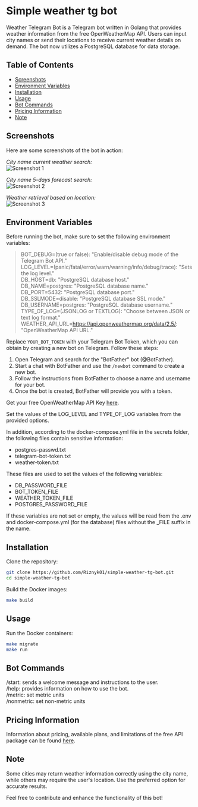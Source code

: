 # Simple weather tg bot

Weather Telegram Bot is a Telegram bot written in Golang that provides weather information from the free OpenWeatherMap API. Users can input city names or send their locations to receive current weather details on demand. The bot now utilizes a PostgreSQL database for data storage.

## Table of Contents

- [Screenshots](#Screenshots)
- [Environment Variables](#environment-variables)
- [Installation](#installation)
- [Usage](#usage)
- [Bot Commands](#bot-commands)
- [Pricing Information](#pricing-information)
- [Note](#note)

## Screenshots

Here are some screenshots of the bot in action:

*City name current weather search:*  
![Screenshot 1](images/screenshot_current.png)

*City name 5-days forecast search:*  
![Screenshot 2](images/screenshot_5day_forecast.png)

*Weather retrieval based on location:*  
![Screenshot 3](images/screenshot_location.png)

## Environment Variables

Before running the bot, make sure to set the following environment variables:


>BOT_DEBUG=(true or false): "Enable/disable debug mode of the Telegram Bot API."  
LOG_LEVEL=(panic/fatal/error/warn/warning/info/debug/trace): "Sets the log level."  
DB_HOST=db: "PostgreSQL database host."  
DB_NAME=postgres: "PostgreSQL database name."  
DB_PORT=5432: "PostgreSQL database port."  
DB_SSLMODE=disable: "PostgreSQL database SSL mode."  
DB_USERNAME=postgres: "PostgreSQL database username."  
TYPE_OF_LOG=(JSONLOG or TEXTLOG): "Choose between JSON or text log format."    
WEATHER_API_URL=https://api.openweathermap.org/data/2.5/: "OpenWeatherMap API URL."

Replace `YOUR_BOT_TOKEN` with your Telegram Bot Token, which you can obtain by creating a new bot on Telegram. Follow these steps:

1. Open Telegram and search for the "BotFather" bot (@BotFather).
2. Start a chat with BotFather and use the `/newbot` command to create a new bot.
3. Follow the instructions from BotFather to choose a name and username for your bot.
4. Once the bot is created, BotFather will provide you with a token.

Get your free OpenWeatherMap API Key [here](https://home.openweathermap.org/api_keys).

Set the values of the LOG_LEVEL and TYPE_OF_LOG variables from the provided options.

In addition, according to the docker-compose.yml file in the secrets folder, the following files contain sensitive information:
- postgres-passwd.txt
- telegram-bot-token.txt
- weather-token.txt

These files are used to set the values of the following variables:
- DB_PASSWORD_FILE
- BOT_TOKEN_FILE
- WEATHER_TOKEN_FILE
- POSTGRES_PASSWORD_FILE

If these variables are not set or empty, the values will be read from the .env and docker-compose.yml (for the database) files without the _FILE suffix in the name.

## Installation

Clone the repository:

```bash
git clone https://github.com/Riznyk01/simple-weather-tg-bot.git
cd simple-weather-tg-bot
```

Build the Docker images:
```bash
make build
```
## Usage
Run the Docker containers:
```bash
make migrate
make run
```

## Bot Commands
/start: sends a welcome message and instructions to the user.  
/help: provides information on how to use the bot.  
/metric: set metric units  
/nonmetric: set non-metric units

## Pricing Information
Information about pricing, available plans, and limitations of the free API package can be found [here](https://openweathermap.org/price).

## Note
Some cities may return weather information correctly using the city name, while others may require the user's location. Use the preferred option for accurate results.

Feel free to contribute and enhance the functionality of this bot!